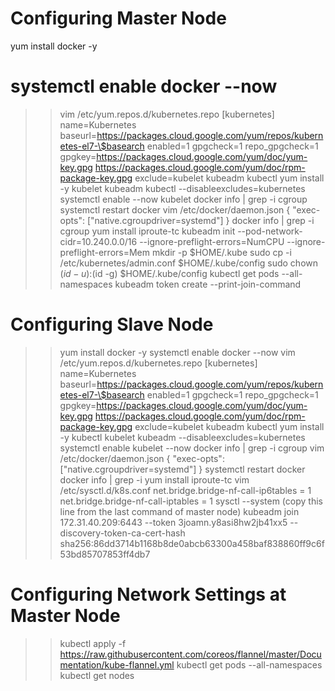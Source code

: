 # Configuring Master Node 
 yum install docker -y
# systemctl enable docker --now
>> vim /etc/yum.repos.d/kubernetes.repo
[kubernetes]
name=Kubernetes
baseurl=https://packages.cloud.google.com/yum/repos/kubernetes-el7-\$basearch
enabled=1
gpgcheck=1
repo_gpgcheck=1
gpgkey=https://packages.cloud.google.com/yum/doc/yum-key.gpg https://packages.cloud.google.com/yum/doc/rpm-package-key.gpg
exclude=kubelet kubeadm kubectl
>> yum install -y kubelet kubeadm kubectl --disableexcludes=kubernetes
>> systemctl enable --now kubelet
>> docker info | grep -i cgroup
>> systemctl restart docker
>> vim /etc/docker/daemon.json
{
  "exec-opts": ["native.cgroupdriver=systemd"]
}
>> docker info | grep -i cgroup
>> yum install iproute-tc
>> kubeadm init --pod-network-cidr=10.240.0.0/16 --ignore-preflight-errors=NumCPU --ignore-preflight-errors=Mem
>> mkdir -p $HOME/.kube
>> sudo cp -i /etc/kubernetes/admin.conf $HOME/.kube/config
>> sudo chown $(id -u):$(id -g) $HOME/.kube/config
>> kubectl get pods --all-namespaces
>> kubeadm token create  --print-join-command

# Configuring Slave Node
>> yum install docker -y
>> systemctl enable docker --now
>> vim /etc/yum.repos.d/kubernetes.repo
[kubernetes]
name=Kubernetes
baseurl=https://packages.cloud.google.com/yum/repos/kubernetes-el7-\$basearch
enabled=1
gpgcheck=1
repo_gpgcheck=1
gpgkey=https://packages.cloud.google.com/yum/doc/yum-key.gpg https://packages.cloud.google.com/yum/doc/rpm-package-key.gpg
exclude=kubelet kubeadm kubectl
>> yum install -y  kubectl kubelet  kubeadm  --disableexcludes=kubernetes
>> systemctl enable kubelet --now
>> docker info | grep -i cgroup
>> vim /etc/docker/daemon.json
{
  "exec-opts": ["native.cgroupdriver=systemd"]
}
>> systemctl restart docker
>> docker info | grep -i 
>> yum install iproute-tc
>> vim /etc/sysctl.d/k8s.conf
net.bridge.bridge-nf-call-ip6tables = 1
net.bridge.bridge-nf-call-iptables = 1
>> sysctl --system
>> (copy this line from the last command of master node) kubeadm join 172.31.40.209:6443 --token 3joamn.y8asi8hw2jb41xx5     --discovery-token-ca-cert-hash sha256:86dd3714b1168b8de0abcb63300a458baf838860ff9c6f53bd85707853ff4db7

# Configuring Network Settings at Master Node
>> kubectl apply  -f https://raw.githubusercontent.com/coreos/flannel/master/Documentation/kube-flannel.yml
>> kubectl get pods --all-namespaces
>> kubectl get nodes
